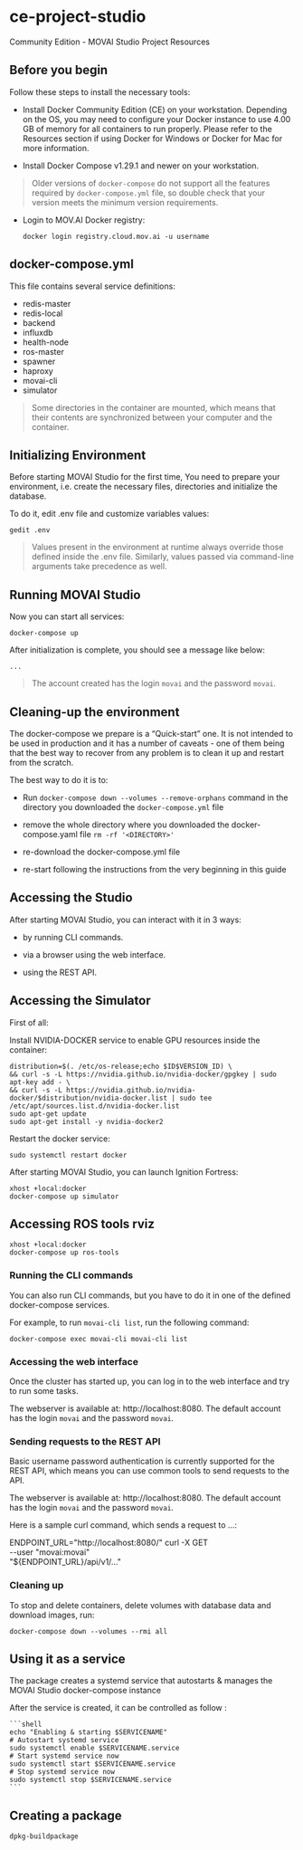 # ce-project-studio
Community Edition - MOVAI Studio Project Resources

## Before you begin
Follow these steps to install the necessary tools:

- Install Docker Community Edition (CE) on your workstation. Depending on the OS, you may need to configure your Docker instance to use 4.00 GB of memory for all containers to run properly. Please refer to the Resources section if using Docker for Windows or Docker for Mac for more information.

- Install Docker Compose v1.29.1 and newer on your workstation.

> Older versions of `docker-compose` do not support all the features required by `docker-compose.yml` file, so double check that your version meets the minimum version requirements.

- Login to MOV.AI Docker registry:

    ```shell
    docker login registry.cloud.mov.ai -u username
    ```


## docker-compose.yml
This file contains several service definitions:
 - redis-master
 - redis-local
 - backend
 - influxdb
 - health-node
 - ros-master
 - spawner
 - haproxy
 - movai-cli
 - simulator

> Some directories in the container are mounted, which means that their contents are synchronized between your computer and the container.

## Initializing Environment
Before starting MOVAI Studio for the first time, You need to prepare your environment, i.e. create the necessary files, directories and initialize the database.

To do it, edit .env file and customize variables values:

    gedit .env

> Values present in the environment at runtime always override those defined inside the .env file. Similarly, values passed via command-line arguments take precedence as well.

## Running MOVAI Studio
Now you can start all services:

    docker-compose up

After initialization is complete, you should see a message like below:

    ...

> The account created has the login `movai` and the password `movai`.


## Cleaning-up the environment
The docker-compose we prepare is a “Quick-start” one. It is not intended to be used in production and it has a number of caveats - one of them being that the best way to recover from any problem is to clean it up and restart from the scratch.

The best way to do it is to:

 - Run `docker-compose down --volumes --remove-orphans` command in the directory you downloaded the `docker-compose.yml` file

 - remove the whole directory where you downloaded the docker-compose.yaml file `rm -rf '<DIRECTORY>'`

 - re-download the docker-compose.yml file

 - re-start following the instructions from the very beginning in this guide

## Accessing the Studio
After starting MOVAI Studio, you can interact with it in 3 ways:

 - by running CLI commands.

 - via a browser using the web interface.

 - using the REST API.

## Accessing the Simulator
First of all:

Install NVIDIA-DOCKER service to enable GPU resources inside the container:

    distribution=$(. /etc/os-release;echo $ID$VERSION_ID) \
    && curl -s -L https://nvidia.github.io/nvidia-docker/gpgkey | sudo apt-key add - \
    && curl -s -L https://nvidia.github.io/nvidia-docker/$distribution/nvidia-docker.list | sudo tee /etc/apt/sources.list.d/nvidia-docker.list
    sudo apt-get update
    sudo apt-get install -y nvidia-docker2

Restart the docker service:

    sudo systemctl restart docker

After starting MOVAI Studio, you can launch Ignition Fortress:

    xhost +local:docker
    docker-compose up simulator

## Accessing ROS tools rviz

    xhost +local:docker
    docker-compose up ros-tools

### Running the CLI commands
You can also run CLI commands, but you have to do it in one of the defined docker-compose services.

For example, to run `movai-cli list`, run the following command:

    docker-compose exec movai-cli movai-cli list

### Accessing the web interface
Once the cluster has started up, you can log in to the web interface and try to run some tasks.

The webserver is available at: http://localhost:8080. The default account has the login `movai` and the password `movai`.

### Sending requests to the REST API
Basic username password authentication is currently supported for the REST API, which means you can use common tools to send requests to the API.

The webserver is available at: http://localhost:8080. The default account has the login `movai` and the password `movai`.

Here is a sample curl command, which sends a request to ...:

ENDPOINT_URL="http://localhost:8080/"
curl -X GET  \
    --user "movai:movai" \
    "${ENDPOINT_URL}/api/v1/..."


### Cleaning up
To stop and delete containers, delete volumes with database data and download images, run:

    docker-compose down --volumes --rmi all

## Using it as a service

The package creates a systemd service that autostarts & manages the MOVAI Studio docker-compose instance

After the service is created, it can be controlled as follow :

    ```shell
    echo "Enabling & starting $SERVICENAME"
    # Autostart systemd service
    sudo systemctl enable $SERVICENAME.service
    # Start systemd service now
    sudo systemctl start $SERVICENAME.service
    # Stop systemd service now
    sudo systemctl stop $SERVICENAME.service
    ```

## Creating a package

    dpkg-buildpackage
